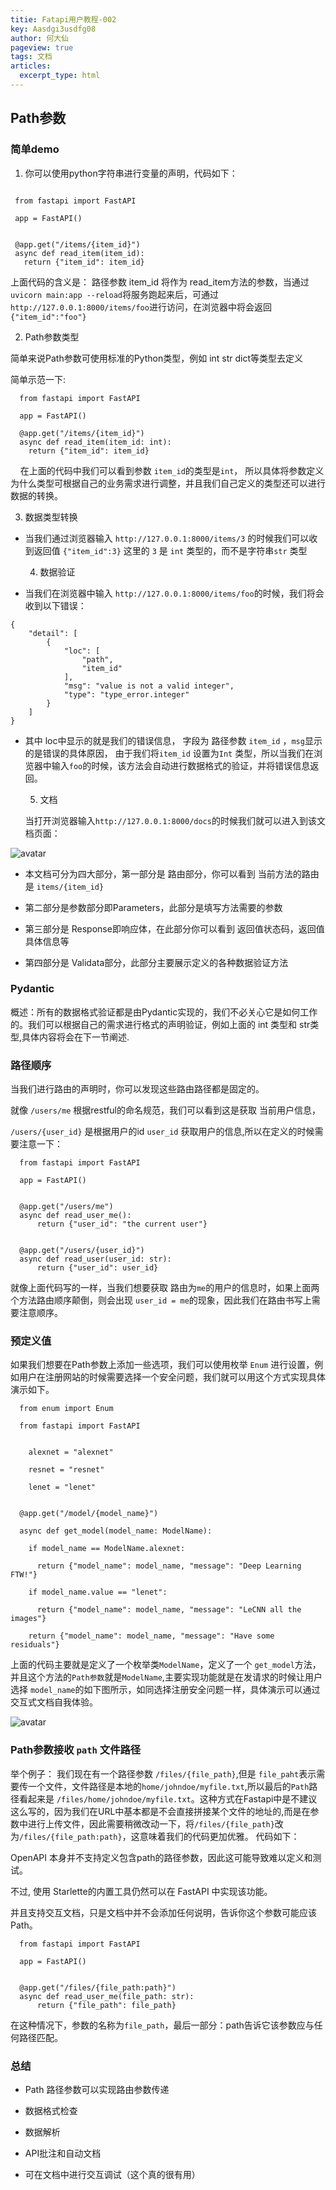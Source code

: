 ```yaml
---
titie: Fatapi用户教程-002
key: Aasdgi3usdfg08
author: 何大仙
pageview: true
tags: 文档
articles:
  excerpt_type: html
---
```



## Path参数

### 简单demo


 1.  你可以使用python字符串进行变量的声明，代码如下：

```

 from fastapi import FastAPI

 app = FastAPI()


 @app.get("/items/{item_id}")
 async def read_item(item_id):
   return {"item_id": item_id}

 ```

 上面代码的含义是： 路径参数 item_id 将作为 read_item方法的参数，当通过`uvicorn main:app --reload`将服务跑起来后，可通过`http://127.0.0.1:8000/items/foo`进行访问，在浏览器中将会返回 `{"item_id":"foo"}`


  2.  Path参数类型


  简单来说Path参数可使用标准的Python类型，例如 int str dict等类型去定义

  简单示范一下: 

```  
  from fastapi import FastAPI

  app = FastAPI()

  @app.get("/items/{item_id}")
  async def read_item(item_id: int):
​    return {"item_id": item_id}
```

    在上面的代码中我们可以看到参数 `item_id`的类型是`int`， 所以具体将参数定义为什么类型可根据自己的业务需求进行调整，并且我们自己定义的类型还可以进行数据的转换。


  3. 数据类型转换


* 当我们通过浏览器输入 `http://127.0.0.1:8000/items/3` 的时候我们可以收到返回值 `{"item_id":3}` 这里的 `3` 是 `int` 类型的，而不是字符串`str` 类型


  4.  数据验证

* 当我们在浏览器中输入 `http://127.0.0.1:8000/items/foo`的时候，我们将会收到以下错误：

```
{
    "detail": [
        {
            "loc": [
                "path",
                "item_id"
            ],
            "msg": "value is not a valid integer",
            "type": "type_error.integer"
        }
    ]
}
```

* 其中 loc中显示的就是我们的错误信息， 字段为 路径参数 `item_id` ，`msg`显示的是错误的具体原因， 由于我们将`item_id` 设置为`Int` 类型，所以当我们在浏览器中输入`foo`的时候，该方法会自动进行数据格式的验证，并将错误信息返回。



  5. 文档

  当打开浏览器输入`http://127.0.0.1:8000/docs`的时候我们就可以进入到该文档页面：

<!--  <img src="https://fastapi.tiangolo.com/img/tutorial/path-params/image01.png" width="100%"> -->
![avatar](https://fastapi.tiangolo.com/img/tutorial/path-params/image01.png)


  * 本文档可分为四大部分，第一部分是 路由部分，你可以看到 当前方法的路由是 `items/{item_id}`

  * 第二部分是参数部分即Parameters，此部分是填写方法需要的参数

  * 第三部分是 Response即响应体，在此部分你可以看到 返回值状态码，返回值具体信息等

  * 第四部分是 Validata部分，此部分主要展示定义的各种数据验证方法


### Pydantic

 概述：所有的数据格式验证都是由Pydantic实现的，我们不必关心它是如何工作的。我们可以根据自己的需求进行格式的声明验证，例如上面的 int 类型和 str类型,具体内容将会在下一节阐述.



### 路径顺序


 当我们进行路由的声明时，你可以发现这些路由路径都是固定的。

  就像 `/users/me` 根据restful的命名规范，我们可以看到这是获取 当前用户信息，

  `/users/{user_id}` 是根据用户的id `user_id` 获取用户的信息,所以在定义的时候需要注意一下：

```
  from fastapi import FastAPI

  app = FastAPI()


  @app.get("/users/me")
  async def read_user_me():
      return {"user_id": "the current user"}


  @app.get("/users/{user_id}")
  async def read_user(user_id: str):
      return {"user_id": user_id}
```

  就像上面代码写的一样，当我们想要获取 路由为`me`的用户的信息时，如果上面两个方法路由顺序颠倒，则会出现 `user_id = me`的现象，因此我们在路由书写上需要注意顺序。



### 预定义值

 如果我们想要在Path参数上添加一些选项，我们可以使用枚举 `Enum` 进行设置，例如用户在注册网站的时候需要选择一个安全问题，我们就可以用这个方式实现具体演示如下。


``` 
  from enum import Enum

  from fastapi import FastAPI


​    alexnet = "alexnet"

​    resnet = "resnet"

​    lenet = "lenet"


  @app.get("/model/{model_name}")

  async def get_model(model_name: ModelName):

​    if model_name == ModelName.alexnet:

​      return {"model_name": model_name, "message": "Deep Learning FTW!"}

​    if model_name.value == "lenet":

​      return {"model_name": model_name, "message": "LeCNN all the images"}

​    return {"model_name": model_name, "message": "Have some residuals"}
```

上面的代码主要就是定义了一个枚举类`ModelName`，定义了一个 `get_model`方法，并且这个方法的`Path参数`就是`ModelName`,主要实现功能就是在发请求的时候让用户选择 `model_name`的如下图所示，如同选择注册安全问题一样，具体演示可以通过交互式文档自我体验。

  <!-- <img src="https://fastapi.tiangolo.com/img/tutorial/path-params/image03.png" width="100%"> -->
![avatar](https://fastapi.tiangolo.com/img/tutorial/path-params/image03.png)

### Path参数接收 `path` 文件路径

  举个例子： 我们现在有一个路径参数 `/files/{file_path}`,但是 `file_paht`表示需要传一个文件，文件路径是本地的`home/johndoe/myfile.txt`,所以最后的`Path`路径看起来是 `/files/home/johndoe/myfile.txt`。这种方式在Fastapi中是不建议这么写的，因为我们在URL中基本都是不会直接拼接某个文件的地址的,而是在参数中进行上传文件，因此需要稍微改动一下，将`/files/{file_path}`改为`/files/{file_path:path}`，这意味着我们的代码更加优雅。 代码如下：


  <p>OpenAPI 本身并不支持定义包含path的路径参数，因此这可能导致难以定义和测试。

  不过, 使用 Starlette的内置工具仍然可以在 FastAPI 中实现该功能。

  并且支持交互文档，只是文档中并不会添加任何说明，告诉你这个参数可能应该Path。</p>


``` 
  from fastapi import FastAPI

  app = FastAPI()


  @app.get("/files/{file_path:path}")
  async def read_user_me(file_path: str):
      return {"file_path": file_path}
```
  在这种情况下，参数的名称为`file_path`，最后一部分：path告诉它该参数应与任何路径匹配。

### 总结

* Path 路径参数可以实现路由参数传递

* 数据格式检查

* 数据解析

* API批注和自动文档

* 可在文档中进行交互调试（这个真的很有用）